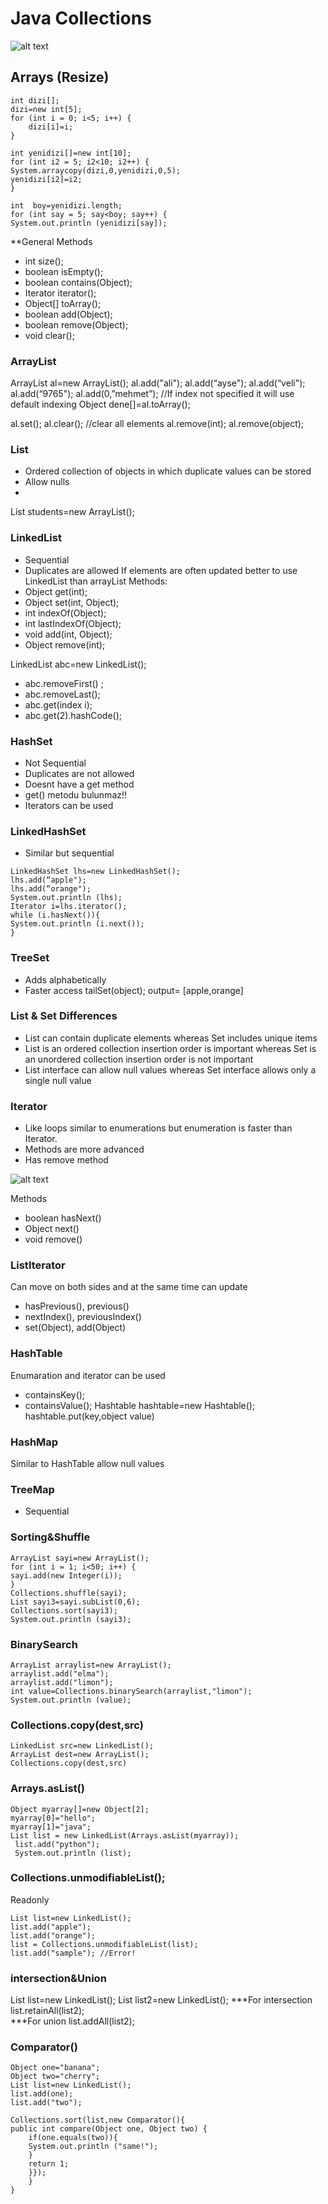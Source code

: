 # Java Collections


![alt text](https://github.com/okansungur/java/blob/main/utility/collimages1.png?raw=true)

## Arrays (Resize)
```
int dizi[];
dizi=new int[5];
for (int i = 0; i<5; i++) {
	dizi[i]=i;
}

int yenidizi[]=new int[10];
for (int i2 = 5; i2<10; i2++) {
System.arraycopy(dizi,0,yenidizi,0,5);
yenidizi[i2]=i2;
}	

int  boy=yenidizi.length;
for (int say = 5; say<boy; say++) {
System.out.println (yenidizi[say]);
```


**General Methods
- int size();
- boolean isEmpty();
- boolean contains(Object);
- Iterator iterator();
- Object[] toArray();
- boolean add(Object);
- boolean remove(Object);
- void clear();

### ArrayList
ArrayList al=new ArrayList();
al.add("ali");
al.add(“ayse");
al.add(“veli"); 
al.add(“9765");
al.add(0,”mehmet”); //If index not specified it will use default indexing
Object dene[]=al.toArray();

al.set(); 
al.clear(); //clear all elements
al.remove(int);
al.remove(object);

### List
- Ordered collection of objects in which duplicate values can be stored
- Allow nulls
-
List<Student> students=new ArrayList<Student>();  


### LinkedList

- Sequential 
- Duplicates are allowed
If elements are often updated better to use LinkedList than arrayList
Methods:
- Object get(int);
- Object set(int, Object);
- int indexOf(Object);
- int lastIndexOf(Object);
- void add(int, Object);
- Object remove(int);


LinkedList abc=new LinkedList();
- abc.removeFirst() ;
- abc.removeLast();
- abc.get(index i);
- abc.get(2).hashCode();

### HashSet
- Not Sequential 
- Duplicates are not allowed
- Doesnt have a get method
- get() metodu bulunmaz!!
- Iterators can be used
	
### LinkedHashSet
- Similar but sequential 
```
LinkedHashSet lhs=new LinkedHashSet();		
lhs.add(“apple");
lhs.add(“orange");
System.out.println (lhs);
Iterator i=lhs.iterator();
while (i.hasNext()){		
System.out.println (i.next());
} 
```
### TreeSet
- Adds alphabetically
- Faster access
tailSet(object); output= [apple,orange]

### List & Set Differences	
- List can contain duplicate elements whereas Set includes unique items
- List is an ordered collection  insertion order is important whereas Set is an unordered collection  insertion order is not important
- List interface can allow  null values whereas Set interface allows only a single null value
	
	
### Iterator
- Like loops similar to enumerations but enumeration is faster than Iterator.
- Methods are more advanced
- Has remove method
	
![alt text](https://github.com/okansungur/java/blob/main/utility/iterator.png?raw=true)
	
Methods
- boolean hasNext()
- Object next()
- void remove()

### ListIterator
Can move on both sides and at the same time can update
- hasPrevious(), previous()
- nextIndex(), previousIndex()
- set(Object), add(Object)

### HashTable
Enumaration and iterator can be used
- containsKey();
- containsValue();
Hashtable hashtable=new Hashtable();
hashtable.put(key,object value)
### HashMap
Similar to HashTable allow null values
### TreeMap
- Sequential



### Sorting&Shuffle
```
ArrayList sayi=new ArrayList();
for (int i = 1; i<50; i++) {
sayi.add(new Integer(i));
}
Collections.shuffle(sayi);
List sayi3=sayi.subList(0,6);
Collections.sort(sayi3);
System.out.println (sayi3);
```
### BinarySearch
```
ArrayList arraylist=new ArrayList();
arraylist.add("elma");
arraylist.add("limon");
int value=Collections.binarySearch(arraylist,"limon");
System.out.println (value);
```
### Collections.copy(dest,src)
```
LinkedList src=new LinkedList();
ArrayList dest=new ArrayList();
Collections.copy(dest,src)

```

### Arrays.asList()
```
Object myarray[]=new Object[2];
myarray[0]="hello";
myarray[1]="java";
List list = new LinkedList(Arrays.asList(myarray));
 list.add("python");    
 System.out.println (list); 

```

### Collections.unmodifiableList();
Readonly
```
List list=new LinkedList();
list.add("apple");
list.add("orange");
list = Collections.unmodifiableList(list);
list.add("sample"); //Error!
```
### intersection&Union
List list=new LinkedList();
List list2=new LinkedList();
***For intersection 
list.retainAll(list2);	
***For union 
list.addAll(list2);


### Comparator()
```
Object one="banana";
Object two="cherry";
List list=new LinkedList();
list.add(one);
list.add("two");

Collections.sort(list,new Comparator(){
public int compare(Object one, Object two) {
	if(one.equals(two)){
	System.out.println ("same!");
	}
	return 1;
	}});
	}
}

```




